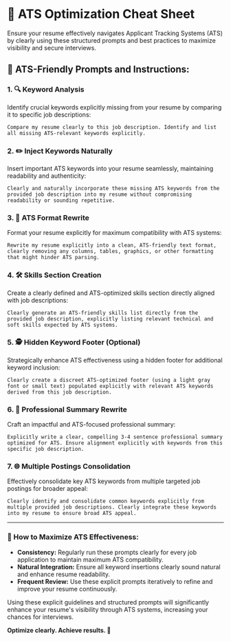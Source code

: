 # 🤖 ATS Optimization Cheat Sheet

Ensure your resume effectively navigates Applicant Tracking Systems (ATS) by clearly using these structured prompts and best practices to maximize visibility and secure interviews.

## 🎯 ATS-Friendly Prompts and Instructions:

### 1. 🔍 **Keyword Analysis**
Identify crucial keywords explicitly missing from your resume by comparing it to specific job descriptions:

```
Compare my resume clearly to this job description. Identify and list all missing ATS-relevant keywords explicitly.
```

### 2. ✏️ **Inject Keywords Naturally**
Insert important ATS keywords into your resume seamlessly, maintaining readability and authenticity:

```
Clearly and naturally incorporate these missing ATS keywords from the provided job description into my resume without compromising readability or sounding repetitive.
```

### 3. 📝 **ATS Format Rewrite**
Format your resume explicitly for maximum compatibility with ATS systems:

```
Rewrite my resume explicitly into a clean, ATS-friendly text format, clearly removing any columns, tables, graphics, or other formatting that might hinder ATS parsing.
```

### 4. 🛠️ **Skills Section Creation**
Create a clearly defined and ATS-optimized skills section directly aligned with job descriptions:

```
Clearly generate an ATS-friendly skills list directly from the provided job description, explicitly listing relevant technical and soft skills expected by ATS systems.
```

### 5. 🕵️ **Hidden Keyword Footer (Optional)**
Strategically enhance ATS effectiveness using a hidden footer for additional keyword inclusion:

```
Clearly create a discreet ATS-optimized footer (using a light gray font or small text) populated explicitly with relevant ATS keywords derived from this job description.
```

### 6. 📖 **Professional Summary Rewrite**
Craft an impactful and ATS-focused professional summary:

```
Explicitly write a clear, compelling 3-4 sentence professional summary optimized for ATS. Ensure alignment explicitly with keywords from this specific job description.
```

### 7. 🌐 **Multiple Postings Consolidation**
Effectively consolidate key ATS keywords from multiple targeted job postings for broader appeal:

```
Clearly identify and consolidate common keywords explicitly from multiple provided job descriptions. Clearly integrate these keywords into my resume to ensure broad ATS appeal.
```

---

### 🚀 How to Maximize ATS Effectiveness:
- **Consistency:** Regularly run these prompts clearly for every job application to maintain maximum ATS compatibility.
- **Natural Integration:** Ensure all keyword insertions clearly sound natural and enhance resume readability.
- **Frequent Review:** Use these explicit prompts iteratively to refine and improve your resume continuously.

Using these explicit guidelines and structured prompts will significantly enhance your resume's visibility through ATS systems, increasing your chances for interviews.

**Optimize clearly. Achieve results. 🚀**

